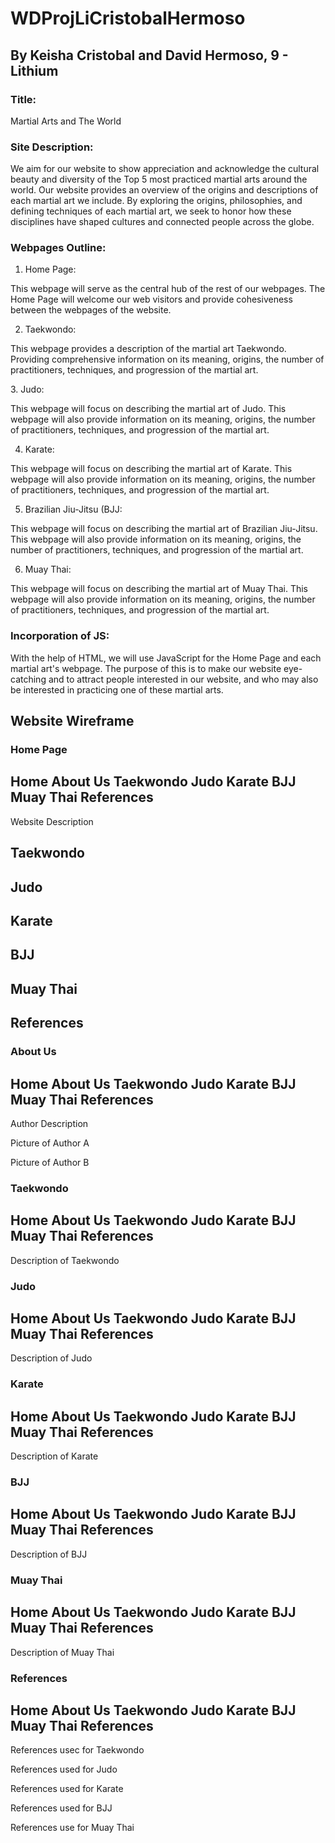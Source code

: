 # WDProjLiCristobalHermoso
## By Keisha Cristobal and David Hermoso, 9 - Lithium

### Title:
<p>Martial Arts and The World</p>

### Site Description:
<p>We aim for our website to show appreciation and acknowledge the cultural beauty and diversity of the Top 5 most practiced martial arts around the world. Our website provides an overview of the origins and descriptions of each martial art we include. By exploring the origins, philosophies, and defining techniques of each martial art, we seek to honor how these disciplines have shaped cultures and connected people across the globe.
</p>

### Webpages Outline:

1. Home Page:
<p>
  This webpage will serve as the central hub of the rest of our webpages. The Home Page will welcome our web visitors and provide cohesiveness between the webpages of the website. 
</p>

2. Taekwondo:
<p> This webpage provides a description of the martial art Taekwondo. Providing comprehensive information on its meaning, origins, the number of practitioners, techniques, and progression of the martial art.
</p>
3. Judo:
<p>
  This webpage will focus on describing the martial art of Judo. This webpage will also provide information on its meaning, origins, the number of practitioners, techniques, and progression of the martial art.
</p>

4. Karate:
<p>
    This webpage will focus on describing the martial art of Karate. This webpage will also provide information on its meaning, origins, the number of practitioners, techniques, and progression of the martial art.
</p> 

5. Brazilian Jiu-Jitsu (BJJ:
<p>
  This webpage will focus on describing the martial art of Brazilian Jiu-Jitsu. This webpage will also provide information on its meaning, origins, the number of practitioners, techniques, and progression of the martial art.
</p>

6. Muay Thai:
<p>
  This webpage will focus on describing the martial art of Muay Thai. This webpage will also provide information on its meaning, origins, the number of practitioners, techniques, and progression of the martial art.
</p>

### Incorporation of JS:
<p>
With the help of HTML, we will use JavaScript for the Home Page and each martial art's webpage. The purpose of this is to make our website eye-catching and to attract people interested in our website, and who may also be interested in practicing one of these martial arts.
</p>


## Website Wireframe

### Home Page
  ## Home About Us Taekwondo Judo Karate BJJ Muay Thai References

<p>Website Description</p>

## Taekwondo
## Judo
## Karate
## BJJ
## Muay Thai
## References

### About Us
  ## Home About Us Taekwondo Judo  Karate BJJ Muay Thai References

<p>Author Description</p>

<p>Picture of Author A</p> <p>Picture of Author B</p>

### Taekwondo
  ## Home About Us Taekwondo Judo  Karate BJJ Muay Thai References
  <p>Description of Taekwondo</p>

### Judo
  ## Home About Us Taekwondo Judo Karate BJJ Muay Thai References
  <p>Description of Judo</p>

### Karate
  ## Home About Us Taekwondo Judo Karate BJJ Muay Thai References
<p>Description of Karate</p>

### BJJ
  ## Home About Us Taekwondo Judo Karate BJJ Muay Thai References
<p>Description of BJJ</p>

### Muay Thai
  ## Home About Us Taekwondo Judo Karate BJJ Muay Thai References
<p>Description of Muay Thai</p>

### References
  ## Home About Us Taekwondo Judo Karate BJJ Muay Thai References

<p>References usec for Taekwondo</p>
<p>References used for Judo</p> 
<p>References used for Karate</p>
<p>References used for BJJ</p>
<p>References use for Muay Thai</p>


